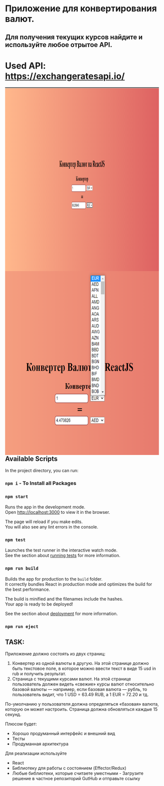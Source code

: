 # Приложение для конвертирования валют.

## Для получения текущих курсов найдите и используйте любое отрытое API.

# Used API: https://exchangeratesapi.io/

<a href="url"><img src="https://github.com/JonTimus/currency_converter/blob/master/public/1.png" align="left" height="600" width="600" ></a>
<a href="url"><img src="https://github.com/JonTimus/currency_converter/blob/master/public/2.png" align="left" height="600" width="600" ></a>

## Available Scripts

In the project directory, you can run:

### `npm i` - To Install all Packages

### `npm start`

Runs the app in the development mode.\
Open [http://localhost:3000](http://localhost:3000) to view it in the browser.

The page will reload if you make edits.\
You will also see any lint errors in the console.

### `npm test`

Launches the test runner in the interactive watch mode.\
See the section about [running tests](https://facebook.github.io/create-react-app/docs/running-tests) for more information.

### `npm run build`

Builds the app for production to the `build` folder.\
It correctly bundles React in production mode and optimizes the build for the best performance.

The build is minified and the filenames include the hashes.\
Your app is ready to be deployed!

See the section about [deployment](https://facebook.github.io/create-react-app/docs/deployment) for more information.

### `npm run eject`

## TASK:

Приложение должно состоять из двух страниц:

1. Конвертер из одной валюты в другую. На этой странице должно быть текстовое поле, в которое можно ввести текст в виде 15 usd in rub и получить результат.
2. Страница с текущими курсами валют. На этой странице пользователь должен видеть «свежие» курсы валют относительно базовой валюты — например, если базовая валюта — рубль, то пользователь видит, что 1 USD = 63.49 RUB, а 1 EUR = 72.20 и тд.

По-умолчанию у пользователя должна определяться «базовая» валюта, которую он может настроить.
Страница должна обновляться каждые 15 секунд.

Плюсом будет:

- Хорошо продуманный интерфейс и внешний вид
- Тесты
- Продуманная архитектура

Для реализации используйте

- React
- Библиотеку для работы с состоянием (Effector/Redux)
- Любые библиотеки, которые считаете уместными - Загрузите решение в частное репозиторий GutHub и отправьте ссылку
